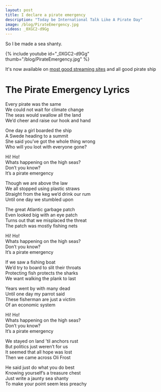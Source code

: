 ```yaml
---
layout: post
title: I declare a pirate emergency
description: "Today be International Talk Like A Pirate Day"
image: /blog/PirateEmergency.jpg
videos: _0XGC2-d9Gg
---
```


So I be made a sea shanty.

{% include youtube id="_0XGC2-d9Gg" thumb="/blog/PirateEmergency.jpg" %}

It's now available on [most good streaming sites](https://olifro.st/stream) and all good pirate ship

# The Pirate Emergency Lyrics

Every pirate was the same  
We could not wait for climate change    
The seas would swallow all the land  
We’d cheer and raise our hook and hand  
  
One day a girl boarded the ship  
A Swede heading to a summit  
She said you’ve got the whole thing wrong  
Who will you loot with everyone gone?   
  
Hi! Ho!  
Whats happening on the high seas?  
Don’t you know?  
It’s a pirate emergency  
  
Though we are above the law  
We all stopped using plastic straws  
Straight from the keg we’d drink our rum  
Until one day we stumbled upon  
  
The great Atlantic garbage patch   
Even looked big with an eye patch  
Turns out that we misplaced the threat  
The patch was mostly fishing nets  
  
Hi! Ho!  
Whats happening on the high seas?  
Don’t you know?  
It’s a pirate emergency  
  
If we saw a fishing boat  
We’d try to board to slit their throats  
Protecting fish protects the sharks  
We want walking the plank to last   
  
Years went by with many dead  
Until one day my parrot said  
These fisherman are just a victim  
Of an economic system  
  
Hi! Ho!  
Whats happening on the high seas?  
Don’t you know?  
It’s a pirate emergency  
  
We stayed on land ’til anchors rust  
But politics just weren’t for us  
It seemed that all hope was lost  
Then we came across Oli Frost  
  
He said just do what you do best  
Knowing yourself’s a treasure chest  
Just write a jaunty sea shanty  
To make your point seem less preachy  